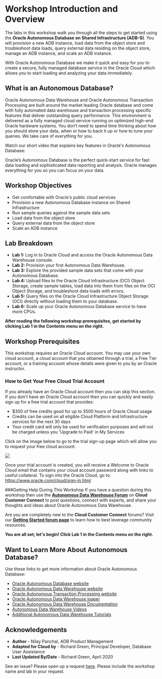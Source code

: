 # Workshop Introduction and Overview                                    

The labs in this workshop walk you through all the steps to get started using the **Oracle Autonomous Database on Shared Infrastructure (ADB-S)**. You will provision a new ADB instance, load data from the object store and troubleshoot data loads, query external data residing on the object store, manage an ADB instance, and scale an ADB instance.

With Oracle Autonomous Database we make it quick and easy for you to create a secure, fully managed database service in the Oracle Cloud which allows you to start loading and analyzing your data immediately.

## What is an Autonomous Database?
Oracle Autonomous Data Warehouse and Oracle Autonomous Transaction Processing are built around the market leading Oracle database and come with fully automated data warehouse and transaction processing specific features that deliver outstanding query performance. This environment is delivered as a fully managed cloud service running on optimized high-end Oracle hardware systems.  You don’t need to spend time thinking about how you should store your data, when or how to back it up or how to tune your queries. We take care of everything for you.

Watch our short video that explains key features in Oracle's Autonomous Database:

[](youtube:c-DUIePFKco)

Oracle’s Autonomous Database is the perfect quick-start service for fast data loading and sophisticated data reporting and analysis. Oracle manages everything for you so you can focus on your data.

## Workshop Objectives
- Get comfortable with Oracle's public cloud services
- Provision a new Autonomous Database instance on Shared Infrastructure
- Run sample queries against the sample data sets
- Load data from the object store
- Query external data from the object store
- Scale an ADB instance

## Lab Breakdown
- **Lab 1:** Log in to Oracle Cloud and access the Oracle Autonomous Data Warehouse console.
- **Lab 2:** Provision your first Autonomous Data Warehouse.
- **Lab 3:** Explore the provided sample data sets that come with your Autonomous Database.
- **Lab 4:** Upload files to the Oracle Cloud Infrastructure (OCI) Object Storage, create sample tables, load data into them from files on the OCI Object Storage, and troubleshoot data loads with errors.
- **Lab 5:** Query files on the Oracle Cloud Infrastructure Object Storage (OCI) directly without loading them to your database.
- **Lab 6:** Scale up your Oracle Autonomous Database service to have more CPUs.

**After reading the following workshop prerequisites, get started by clicking Lab 1 in the Contents menu on the right.**

## Workshop Prerequisites
This workshop requires an Oracle Cloud account. You may use your own cloud account, a cloud account that you obtained through a trial, a Free Tier account, or a training account whose details were given to you by an Oracle instructor.

### How to Get Your Free Cloud Trial Account
If you already have an Oracle Cloud account then you can skip this section. If you don't have an Oracle Cloud account then you can quickly and easily sign up for a free trial account that provides:
- $300 of free credits good for up to 3500 hours of Oracle Cloud usage
- Credits can be used on all eligible Cloud Platform and Infrastructure services for the next 30 days
- Your credit card will only be used for verification purposes and will not be charged unless you 'Upgrade to Paid' in My Services

Click on the image below to go to the trial sign-up page which will allow you to request your free cloud account:

  <a href="https://myservices.us.oraclecloud.com/mycloud/signup?language=en&sourceType=:ex:tb:::RC_NAMK181017P00031:ADW_IMHOL&SC=:ex:tb:::RC_NAMK181017P00031:ADW_IMHOL&pcode=NAMK181017P00031" target="\_blank"><img src="http://www.oracle.com/webfolder/technetwork/tutorials/learning_path/images/700705-auto-dw-social-bn728_-152.png"/></a>

Once your trial account is created, you will receive a Welcome to Oracle Cloud email that contains your cloud account password along with links to useful collateral. To sign into the Oracle Cloud, go to: <a href="https://www.oracle.com/cloud/sign-in.html" target="\_blank">https://www.oracle.com/cloud/sign-in.html</a>

###Getting Help During This Workshop
If you have a question during this workshop then use the <a href="https://cloudcustomerconnect.oracle.com/resources/32a53f8587/summary" target="\_blank">**Autonomous Data Warehouse Forum**</a> on **Cloud Customer Connect** to post questions, connect with experts, and share your thoughts and ideas about Oracle Autonomous Data Warehouse.

Are you are completely new to the **Cloud Customer Connect**</a> forums? Visit our <a href="https://cloudcustomerconnect.oracle.com/pages/1f00b02b84" target="\_blank">**Getting Started forum page**</a> to learn how to best leverage community resources.

**You are all set; let's begin! Click Lab 1 in the Contents menu on the right.**

## Want to Learn More About Autonomous Database?

Use these links to get more information about Oracle Autonomous Database:

- <a href="https://www.oracle.com/database/autonomous-database.html" target="\_blank">Oracle Autonomous Database website</a>
- <a href="https://www.oracle.com/database/adw-cloud.html" target="\_blank">Oracle Autonomous Data Warehouse website</a>
- <a href="https://www.oracle.com/database/atp-cloud.html" target="\_blank">Oracle Autonomous Transaction Processing website</a>
- <a href="http://www.oracle.com/us/products/database/autonomous-dw-cloud-ipaper-3938921.pdf" target="\_blank">Oracle Autonomous Data Warehouse ipaper</a>
- <a href="https://docs.oracle.com/en/cloud/paas/autonomous-data-warehouse-cloud/index.html" target="\_blank">Oracle Autonomous Data Warehouse Documentation</a>
- <a href="https://docs.oracle.com/en/cloud/paas/autonomous-data-warehouse-cloud/videos.html" target="\_blank">Autonomous Data Warehouse Videos</a>
- <a href="https://docs.oracle.com/en/cloud/paas/autonomous-data-warehouse-cloud/tutorials.html" target="\_blank">Additional Autonomous Data Warehouse Tutorials</a>

## Acknowledgements

- **Author** - Nilay Panchal, ADB Product Management
- **Adapted for Cloud by** - Richard Green, Principal Developer, Database User Assistance
- **Last Updated By/Date** - Richard Green, April 2020

See an issue?  Please open up a request [here](https://github.com/oracle/learning-library/issues).  Please include the workshop name and lab in your request.
